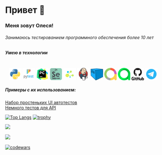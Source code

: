 # Привет 👋
### Меня зовут Олеся! 

###### Занимаюсь тестированием программного обеспечения более 10 лет
##### Умею в технологии
<br>
<div align="center">
    <img title="Python" width="40" src="https://github.com/MyLadyDarkness/resources/blob/main/images/python-original.svg">
    <img title="Pytest" width="40" src="https://github.com/MyLadyDarkness/resources/blob/main/images/pytest-original-wordmark.svg">    
    <img title="PyCharm" width="40" src="https://github.com/MyLadyDarkness/resources/blob/main/images/pycharm-original.svg">
    <img title="Selenium" width="40" src="https://github.com/MyLadyDarkness/resources/blob/main/images/selenium.png">
    <img title="Selene" width="40" src="https://github.com/MyLadyDarkness/resources/blob/main/images/selene.png">
    <img title="Jenkins" width="40" height="40" src="https://github.com/MyLadyDarkness/resources/blob/main/images/jenkins-original.svg">
    <img title="Selenoid" width="40" src="https://github.com/MyLadyDarkness/resources/blob/main/images/selenoid.png">
    <img title="Allure" width="40" src="https://github.com/MyLadyDarkness/resources/blob/main/images/allure.png">
    <img title="AllureTestOps" width="40" src="https://github.com/MyLadyDarkness/resources/blob/main/images/allure_testops.svg">
    <img title="Github" width="40" src="https://github.com/MyLadyDarkness/resources/blob/main/images/github-original-wordmark.svg">
    <img title="Telegram" width="40" src="https://github.com/MyLadyDarkness/resources/blob/main/images/telegram.png">
</div>

##### Примеры с их использованием:
<a href = "https://github.com/MyLadyDarkness/telega-project-tests-ui">Набор простеньких UI автотестов</a>
<br>
<a href = "https://github.com/MyLadyDarkness/qa_guru_22_final_tests_api">Немного тестов для API</a> 

[![Top Langs](https://github-readme-stats.vercel.app/api/top-langs/?username=MyLadyDarkness&layout=compact)](https://github.com/MyLadyDarkness/github-readme-stats)
[![trophy](https://github-profile-trophy.vercel.app/?username=MyLadyDarkness)](https://github.com/MyLadyDarkness/github-profile-trophy)

![](https://komarev.com/ghpvc/?username=MyLadyDarkness)

![](http://github-profile-summary-cards.vercel.app/api/cards/stats?username=MyLadyDarkness&theme=solarized)

[![codewars](https://www.codewars.com/users/MyLadyDarkness/badges/micro)](https://www.codewars.com/users/MyLadyDarkness) 


<!--
[![codewars](https://www.codewars.com/users/username/badges/small)](https://www.codewars.com/users/username) 
[![KnlnKS's LeetCode stats](https://leetcode-stats-six.vercel.app/api?username=KnlnKS)](https://github.com/KnlnKS/leetcode-stats)
-->

<!--
**MyLadyDarkness/MyLadyDarkness** is a ✨ _special_ ✨ repository because its `README.md` (this file) appears on your GitHub profile.

Here are some ideas to get you started:

- 🔭 I’m currently working on ...
- 🌱 I’m currently learning ...
- 👯 I’m looking to collaborate on ...
- 🤔 I’m looking for help with ...
- 💬 Ask me about ...
- 📫 How to reach me: ...
- 😄 Pronouns: ...
- ⚡ Fun fact: ...
-->
